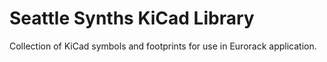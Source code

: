 # Seattle Synths KiCad Library

Collection of KiCad symbols and footprints for use in Eurorack application.
